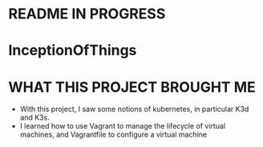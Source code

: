 # README IN PROGRESS #

# InceptionOfThings



# WHAT THIS PROJECT BROUGHT ME

- With this project, I saw some notions of kubernetes, in particular K3d and K3s.
- I learned how to use Vagrant to manage the lifecycle of virtual machines, and Vagrantfile to configure a virtual machine
